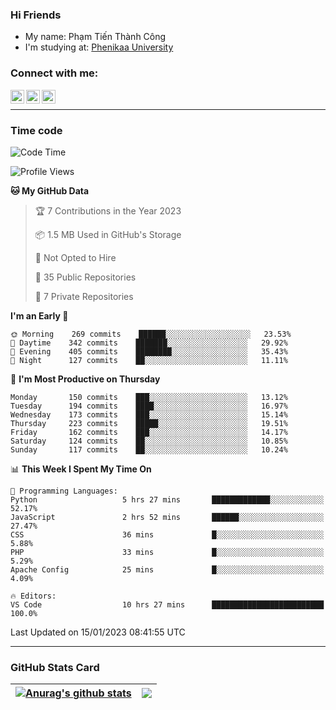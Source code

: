 ### Hi Friends

- My name: Phạm Tiến Thành Công
- I'm studying at: [Phenikaa University]


### Connect with me:
[<img align="left" alt="PhamTienThanhCong | Facebook" width="22px" src="https://upload.wikimedia.org/wikipedia/commons/thumb/1/16/Facebook-icon-1.png/640px-Facebook-icon-1.png" />][facebook]
[<img align="left" alt="PhamTienThanhCong | Zalo" width="22px" src="https://www.anphatpc.com.vn/template/anphat_2020v2/images/icon-zalo.jpg" />][zalo]
[<img align="left" alt="PhamTienThanhCong | LinkedIn" width="22px" src="https://cdn3.iconfinder.com/data/icons/inficons/512/linkedin.png" />][linkedin]

<br />

---

### Time code

<!--START_SECTION:waka-->
![Code Time](http://img.shields.io/badge/Code%20Time-840%20hrs%2030%20mins-blue)

![Profile Views](http://img.shields.io/badge/Profile%20Views-2-blue)

**🐱 My GitHub Data** 

> 🏆 7 Contributions in the Year 2023
 > 
> 📦 1.5 MB Used in GitHub's Storage 
 > 
> 🚫 Not Opted to Hire
 > 
> 📜 35 Public Repositories 
 > 
> 🔑 7 Private Repositories  
 > 
**I'm an Early 🐤** 

```text
🌞 Morning    269 commits    ██████░░░░░░░░░░░░░░░░░░░   23.53% 
🌆 Daytime    342 commits    ███████░░░░░░░░░░░░░░░░░░   29.92% 
🌃 Evening    405 commits    ████████░░░░░░░░░░░░░░░░░   35.43% 
🌙 Night      127 commits    ██░░░░░░░░░░░░░░░░░░░░░░░   11.11%

```
📅 **I'm Most Productive on Thursday** 

```text
Monday       150 commits    ███░░░░░░░░░░░░░░░░░░░░░░   13.12% 
Tuesday      194 commits    ████░░░░░░░░░░░░░░░░░░░░░   16.97% 
Wednesday    173 commits    ███░░░░░░░░░░░░░░░░░░░░░░   15.14% 
Thursday     223 commits    █████░░░░░░░░░░░░░░░░░░░░   19.51% 
Friday       162 commits    ███░░░░░░░░░░░░░░░░░░░░░░   14.17% 
Saturday     124 commits    ██░░░░░░░░░░░░░░░░░░░░░░░   10.85% 
Sunday       117 commits    ██░░░░░░░░░░░░░░░░░░░░░░░   10.24%

```


📊 **This Week I Spent My Time On** 

```text
💬 Programming Languages: 
Python                   5 hrs 27 mins       █████████████░░░░░░░░░░░░   52.17% 
JavaScript               2 hrs 52 mins       ██████░░░░░░░░░░░░░░░░░░░   27.47% 
CSS                      36 mins             █░░░░░░░░░░░░░░░░░░░░░░░░   5.88% 
PHP                      33 mins             █░░░░░░░░░░░░░░░░░░░░░░░░   5.29% 
Apache Config            25 mins             █░░░░░░░░░░░░░░░░░░░░░░░░   4.09%

🔥 Editors: 
VS Code                  10 hrs 27 mins      █████████████████████████   100.0%

```


 Last Updated on 15/01/2023 08:41:55 UTC
<!--END_SECTION:waka-->

---

### GitHub Stats Card

| <a href="https://github.com/phamtienthanhcong"><img align="center" src="https://github-readme-stats.vercel.app/api?username=PhamTienThanhCong&show_icons=true&include_all_commits=true&theme=buefy&hide_border=true&theme=ocean_dark" alt="Anurag's github stats" /></a> | <a href="https://github.com/phamtienthanhcong"><img align="center" src="https://github-readme-stats.vercel.app/api/top-langs/?username=PhamTienThanhCong&layout=compact&theme=buefy&hide_border=true&theme=ocean_dark" /></a> |
| ------------- | ------------- |

[Phenikaa University]: https://phenikaa-uni.edu.vn/vi
[facebook]: https://www.facebook.com/phamtienthanhcong
[linkedin]: https://linkedin.com/in/phamtienthanhcong
[zalo]: https://zalo.me/0396396332
[tiktok]: https://www.tiktok.com/@phamtienthanhcong
[web]: https://github.com/PhamTienThanhCong/web_dev
[min project]: https://github.com/PhamTienThanhCong/Project-Of-Web
[c and cpp]: https://github.com/PhamTienThanhCong/Code_C_and_Cpro
[python]: https://github.com/PhamTienThanhCong/Python_beginer

